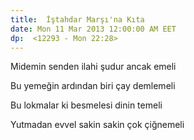 ```yaml
---
title:  İştahdar Marşı'na Kıta
date: Mon 11 Mar 2013 12:00:00 AM EET 
dp:  <12293 - Mon 22:28>
---
```



Midemin senden ilahi şudur ancak emeli 

Bu yemeğin ardından biri çay demlemeli

Bu lokmalar ki besmelesi dinin temeli 

Yutmadan evvel sakin sakin çok çiğnemeli 

